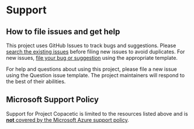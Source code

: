 # Support

## How to file issues and get help  

This project uses GitHub Issues to track bugs and suggestions. Please [search the existing
issues](https://github.com/project-copacetic/copacetic/issues) before filing new issues to avoid
duplicates. For new issues, [file your bug or suggestion](https://github.com/project-copacetic/copacetic/issues/new/choose)
using the appropriate template.

For help and questions about using this project, please file a new issue using the Question
issue template. The project maintainers will respond to the best of their abilities.

## Microsoft Support Policy  

Support for Project Copacetic is limited to the resources listed above and is [**not** covered
by the Microsoft Azure support policy](https://support.microsoft.com/en-us/help/2941892/support-for-linux-and-open-source-technology-in-azure).
